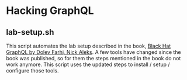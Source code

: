 # Hacking GraphQL
## lab-setup.sh
This script automates the lab setup described in the book, [Black Hat GraphQL by Dolev Farhi, Nick Aleks](https://nostarch.com/black-hat-graphql). A few tools have changed since the book was published, so for them the steps mentioned in the book do not work anymore. This script uses the updated steps to install / setup / configure those tools.
